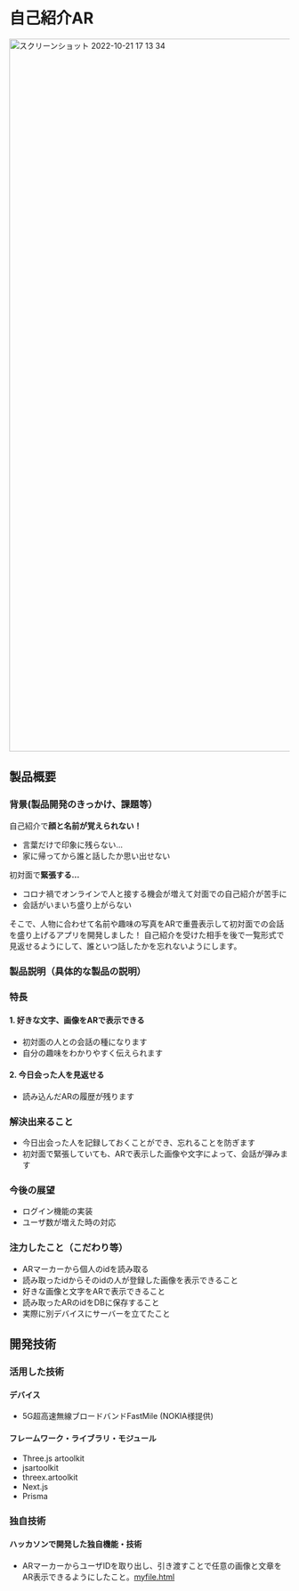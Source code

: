 # 自己紹介AR

<img width="1280" alt="スクリーンショット 2022-10-21 17 13 34" src="https://user-images.githubusercontent.com/72332745/197305170-9ae28c2b-c5f5-4aad-87cc-e55cdcb3ca43.png">

## 製品概要
### 背景(製品開発のきっかけ、課題等）

自己紹介で**顔と名前が覚えられない！**   

- 言葉だけで印象に残らない…
- 家に帰ってから誰と話したか思い出せない  

初対面で**緊張する…**

- コロナ禍でオンラインで人と接する機会が増えて対面での自己紹介が苦手に
- 会話がいまいち盛り上がらない  

そこで、人物に合わせて名前や趣味の写真をARで重畳表示して初対面での会話を盛り上げるアプリを開発しました！  自己紹介を受けた相手を後で一覧形式で見返せるようにして、誰といつ話したかを忘れないようにします。

### 製品説明（具体的な製品の説明）
### 特長
#### 1. 好きな文字、画像をARで表示できる  
- 初対面の人との会話の種になります
- 自分の趣味をわかりやすく伝えられます
#### 2. 今日会った人を見返せる
- 読み込んだARの履歴が残ります

### 解決出来ること
- 今日出会った人を記録しておくことができ、忘れることを防ぎます
- 初対面で緊張していても、ARで表示した画像や文字によって、会話が弾みます
### 今後の展望 
- ログイン機能の実装
- ユーザ数が増えた時の対応
### 注力したこと（こだわり等）
* ARマーカーから個人のidを読み取る
* 読み取ったidからそのidの人が登録した画像を表示できること
* 好きな画像と文字をARで表示できること
* 読み取ったARのidをDBに保存すること
* 実際に別デバイスにサーバーを立てたこと

## 開発技術
### 活用した技術

#### デバイス
* 5G超高速無線ブロードバンドFastMile  (NOKIA様提供)

#### フレームワーク・ライブラリ・モジュール
* Three.js artoolkit
*  jsartoolkit
*  threex.artoolkit
*  Next.js
*  Prisma

### 独自技術
#### ハッカソンで開発した独自機能・技術
* ARマーカーからユーザIDを取り出し、引き渡すことで任意の画像と文章をAR表示できるようにしたこと。[myfile.html](https://github.com/jphacks/B_2209/blob/develop/public/myfile.html)

